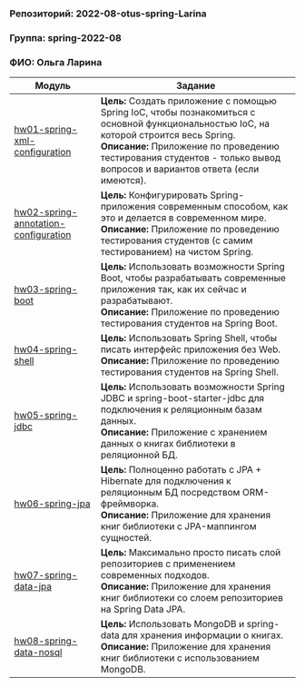### Репозиторий: 2022-08-otus-spring-Larina
### Группа: spring-2022-08  
### ФИО: Ольга Ларина

|Модуль|Задание|
--- | --- |
|[hw01-spring-xml-configuration](./hw01-spring-xml-configuration)|**Цель:** Создать приложение с помощью Spring IoC, чтобы познакомиться с основной функциональностью IoC, на которой строится весь Spring.<br />**Описание:** Приложение по проведению тестирования студентов - только вывод вопросов и вариантов ответа (если имеются).
|[hw02-spring-annotation-configuration](./hw02-spring-annotation-configuration)|**Цель:** Конфигурировать Spring-приложения современным способом, как это и делается в современном мире.<br />**Описание:** Приложение по проведению тестирования студентов (с самим тестированием) на чистом Spring.
|[hw03-spring-boot](./hw03-spring-boot)|**Цель:** Использовать возможности Spring Boot, чтобы разрабатывать современные приложения так, как их сейчас и разрабатывают.<br />**Описание:** Приложение по проведению тестирования студентов на Spring Boot.
|[hw04-spring-shell](./hw04-spring-shell)|**Цель:** Использовать Spring Shell, чтобы писать интерфейс приложения без Web.<br />**Описание:** Приложение по проведению тестирования студентов на Spring Shell.
|[hw05-spring-jdbc](./hw05-spring-jdbc)|**Цель:** Использовать возможности Spring JDBC и spring-boot-starter-jdbc для подключения к реляционным базам данных.<br />**Описание:** Приложение с хранением данных о книгах библиотеки в реляционной БД.
|[hw06-spring-jpa](./hw06-spring-jpa)|**Цель:** Полноценно работать с JPA + Hibernate для подключения к реляционным БД посредством ORM-фреймворка.<br />**Описание:** Приложение для хранения книг библиотеки с JPA-маппингом сущностей.
|[hw07-spring-data-jpa](./hw07-spring-data-jpa)|**Цель:** Максимально просто писать слой репозиториев с применением современных подходов.<br />**Описание:** Приложение для хранения книг библиотеки со слоем репозиториев на Spring Data JPA.
|[hw08-spring-data-nosql](./hw08-spring-data-nosql)|**Цель:** Использовать MongoDB и spring-data для хранения информации о книгах.<br />**Описание:** Приложение для хранения книг библиотеки с использованием MongoDB.